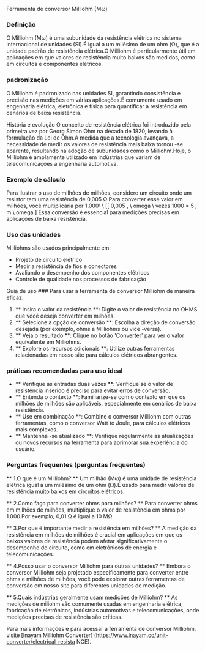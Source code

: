 Ferramenta de conversor Milliohm (Mω)

### Definição
O Milliohm (Mω) é uma subunidade da resistência elétrica no sistema internacional de unidades (SI).É igual a um milésimo de um ohm (Ω), que é a unidade padrão de resistência elétrica.O Milliohm é particularmente útil em aplicações em que valores de resistência muito baixos são medidos, como em circuitos e componentes elétricos.

### padronização
O Milliohm é padronizado nas unidades SI, garantindo consistência e precisão nas medições em várias aplicações.É comumente usado em engenharia elétrica, eletrônica e física para quantificar a resistência em cenários de baixa resistência.

História e evolução
O conceito de resistência elétrica foi introduzido pela primeira vez por Georg Simon Ohm na década de 1820, levando à formulação da Lei de Ohm.À medida que a tecnologia avançava, a necessidade de medir os valores de resistência mais baixa tornou -se aparente, resultando na adoção de subunidades como o Milliohm.Hoje, o Milliohm é amplamente utilizado em indústrias que variam de telecomunicações a engenharia automotiva.

### Exemplo de cálculo
Para ilustrar o uso de milhões de milhões, considere um circuito onde um resistor tem uma resistência de 0,005 Ω.Para converter esse valor em milhões, você multiplicaria por 1.000:
\ [[
0,005 \, \ omega \ vezes 1000 = 5 \, m \ omega
\]
Essa conversão é essencial para medições precisas em aplicações de baixa resistência.

### Uso das unidades
Milliohms são usados ​​principalmente em:
- Projeto de circuito elétrico
- Medir a resistência de fios e conectores
- Avaliando o desempenho dos componentes elétricos
- Controle de qualidade nos processos de fabricação

Guia de uso ###
Para usar a ferramenta de conversor Milliohm de maneira eficaz:
1. ** Insira o valor da resistência **: Digite o valor de resistência no OHMS que você deseja converter em milhões.
2. ** Selecione a opção de conversão **: Escolha a direção de conversão desejada (por exemplo, ohms a Milliohms ou vice -versa).
3. ** Veja o resultado **: Clique no botão 'Converter' para ver o valor equivalente em Milliohms.
4. ** Explore os recursos adicionais **: Utilize outras ferramentas relacionadas em nosso site para cálculos elétricos abrangentes.

### práticas recomendadas para uso ideal
- ** Verifique as entradas duas vezes **: Verifique se o valor de resistência inserido é preciso para evitar erros de conversão.
- ** Entenda o contexto **: Familiarize-se com o contexto em que os milhões de milhões são aplicáveis, especialmente em cenários de baixa resistência.
- ** Use em combinação **: Combine o conversor Milliohm com outras ferramentas, como o conversor Watt to Joule, para cálculos elétricos mais complexos.
- ** Mantenha -se atualizado **: Verifique regularmente as atualizações ou novos recursos na ferramenta para aprimorar sua experiência do usuário.

### Perguntas frequentes (perguntas frequentes)

** 1.O que é um Milliohm? **
Um milhão (Mω) é uma unidade de resistência elétrica igual a um milésimo de um ohm (Ω).É usado para medir valores de resistência muito baixos em circuitos elétricos.

** 2.Como faço para converter ohms para milhões? **
Para converter ohms em milhões de milhões, multiplique o valor de resistência em ohms por 1.000.Por exemplo, 0,01 Ω é igual a 10 MΩ.

** 3.Por que é importante medir a resistência em milhões? **
A medição da resistência em milhões de milhões é crucial em aplicações em que os baixos valores de resistência podem afetar significativamente o desempenho do circuito, como em eletrônicos de energia e telecomunicações.

** 4.Posso usar o conversor Milliohm para outras unidades? **
Embora o conversor Milliohm seja projetado especificamente para converter entre ohms e milhões de milhões, você pode explorar outras ferramentas de conversão em nosso site para diferentes unidades de medição.

** 5.Quais indústrias geralmente usam medições de Milliohm? **
As medições de miliohm são comumente usadas em engenharia elétrica, fabricação de eletrônicos, indústrias automotivas e telecomunicações, onde medições precisas de resistência são críticas.

Para mais informações e para acessar a ferramenta de conversor Milliohm, visite [Inayam Milliohm Converter] (https://www.inayam.co/unit-converter/electrical_resista NCE).